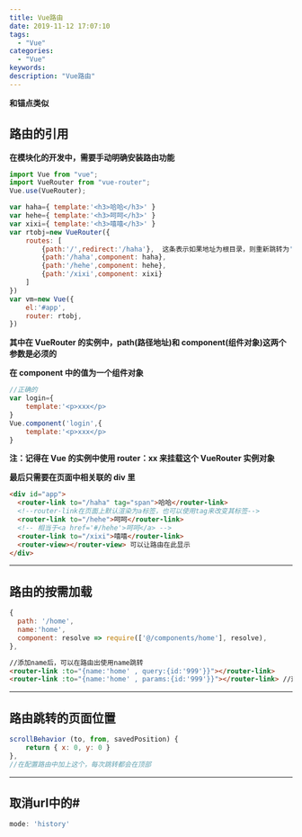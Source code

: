 ```yaml
---
title: Vue路由
date: 2019-11-12 17:07:10
tags:
  - "Vue"
categories:
  - "Vue"
keywords:
description: "Vue路由"
---
```


**和锚点类似**

##  路由的引用
**在模块化的开发中，需要手动明确安装路由功能**

```js
import Vue from "vue";
import VueRouter from "vue-router";
Vue.use(VueRouter);
```

```js
var haha={ template:'<h3>哈哈</h3>' }
var hehe={ template:'<h3>呵呵</h3>' }
var xixi={ template:'<h3>嘻嘻</h3>' }
var rtobj=new VueRouter({
    routes: [
        {path:'/',redirect:'/haha'},  这条表示如果地址为根目录，则重新跳转为'/haha'地址
        {path:'/haha',component: haha},
        {path:'/hehe',component: hehe},
        {path:'/xixi',component: xixi}
    ]
})
var vm=new Vue({
    el:'#app',
    router: rtobj,
})
```

**其中在 VueRouter 的实例中，path(路径地址)和 component(组件对象)这两个参数是必须的**

**在 component 中的值为一个组件对象**

```js
//正确的
var login={
    template:'<p>xxx</p>
}
Vue.component('login',{
    template:'<p>xxx</p>
}
```

**注：记得在 Vue 的实例中使用 router：xx 来挂载这个 VueRouter 实例对象**

**最后只需要在页面中相关联的 div 里**

```html
<div id="app">
  <router-link to="/haha" tag="span">哈哈</router-link>
  <!--router-link在页面上默认渲染为a标签，也可以使用tag来改变其标签-->
  <router-link to="/hehe">呵呵</router-link>
  <!-- 相当于<a href='#/hehe'>呵呵</a> -->
  <router-link to="/xixi">嘻嘻</router-link>
  <router-view></router-view> 可以让路由在此显示
</div>
```

---

## 路由的按需加载

```js
{
  path: '/home',
  name:'home',
  component: resolve => require(['@/components/home'], resolve),
},
```

```html
//添加name后，可以在路由出使用name跳转
<router-link :to="{name:'home' , query:{id:'999'}}"></router-link> 
<router-link :to="{name:'home' , params:{id:'999'}}"></router-link> //这种是/home/:id/这种的

```
---

## 路由跳转的页面位置

```js
scrollBehavior (to, from, savedPosition) {
    return { x: 0, y: 0 }
},
//在配置路由中加上这个，每次跳转都会在顶部
```

---

## 取消url中的#
``` js
mode: 'history'
```



